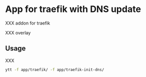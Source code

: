 # App for traefik with DNS update

XXX addon for traefik

XXX overlay

## Usage

XXX

```bash
ytt -f app/traefik/ -f app/traefik-init-dns/
```
